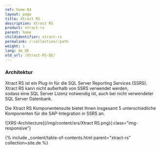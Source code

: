 ```yaml
---
ref: home-04
layout: page
title: Xtract RS
description: Xtract RS
product: xtract-rs
parent: home
childidentifier: xtract-rs
permalink: /:collection/:path
weight: 1
lang: de_DE
old_url: /Xtract-RS-DE/
---
```

### Architektur

Xtract RS ist ein Plug-In für die SQL Server Reporting Services (SSRS). Xtract RS kann nicht außerhalb von SSRS verwendet werden, <br>
sodass eine SQL Server Lizenz notwendig ist, auch bei nicht verwendeter SQL Server Datenbank. 

Die Xtract RS Komponentensuite bietet Ihnen insgesamt 5 unterschiedliche Komponenten für die SAP-Integration in SSRS an.

![XRS-Architecture](/img/content/xrs/Xtract RS.png){:class="img-responsive"}

{% include _content/table-of-contents.html parent="xtract-rs" collection=site.de %}
